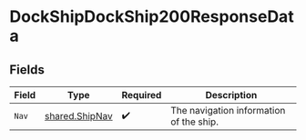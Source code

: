 # DockShipDockShip200ResponseData


## Fields

| Field                                            | Type                                             | Required                                         | Description                                      |
| ------------------------------------------------ | ------------------------------------------------ | ------------------------------------------------ | ------------------------------------------------ |
| `Nav`                                            | [shared.ShipNav](../../models/shared/shipnav.md) | :heavy_check_mark:                               | The navigation information of the ship.          |